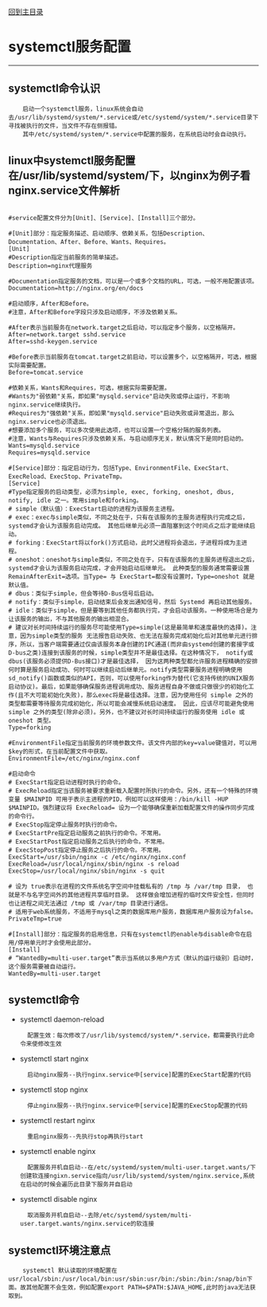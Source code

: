 [回到主目录](/README.md)
# systemctl服务配置
---

## systemctl命令认识
```shell
    启动一个systemctl服务，linux系统会自动去/usr/lib/systemd/system/*.service或/etc/systemd/system/*.service目录下寻找被执行的文件，当文件不存在侧报错。
    其中/etc/systemd/system/*.service中配置的服务，在系统启动时会自动执行。
```

## linux中systemctl服务配置在/usr/lib/systemd/system/下，以nginx为例子看nginx.service文件解析

```shell

#service配置文件分为[Unit]、[Service]、[Install]三个部分。

#[Unit]部分：指定服务描述、启动顺序、依赖关系，包括Description、Documentation、After、Before、Wants、Requires。
[Unit]
#Description指定当前服务的简单描述。
Description=nginx代理服务

#Documentation指定服务的文档，可以是一个或多个文档的URL，可选，一般不用配置该项。
Documentation=http://nginx.org/en/docs

#启动顺序，After和Before。
#注意，After和Before字段只涉及启动顺序，不涉及依赖关系。

#After表示当前服务在network.target之后启动，可以指定多个服务，以空格隔开。
After=network.target sshd.service
After=sshd-keygen.service

#Before表示当前服务在tomcat.target之前启动，可以设置多个，以空格隔开，可选，根据实际需要配置。
Before=tomcat.service

#依赖关系，Wants和Requires，可选，根据实际需要配置。
#Wants为"弱依赖"关系，即如果"mysqld.service"启动失败或停止运行，不影响nginx.service继续执行。
#Requires为"强依赖"关系，即如果"mysqld.service"启动失败或异常退出，那么nginx.service也必须退出。
#想要添加多个服务，可以多次使用此选项，也可以设置一个空格分隔的服务列表。
#注意，Wants与Requires只涉及依赖关系，与启动顺序无关，默认情况下是同时启动的。
Wants=mysqld.service
Requires=mysqld.service

#[Service]部分：指定启动行为，包括Type、EnvironmentFile、ExecStart、ExecReload、ExecStop、PrivateTmp。
[Service]
#Type指定服务的启动类型，必须为simple, exec, forking, oneshot, dbus, notify, idle 之一。常用simple和forking。
# simple（默认值）：ExecStart启动的进程为该服务主进程。
# exec：exec与simple类似，不同之处在于，只有在该服务的主服务进程执行完成之后，systemd才会认为该服务启动完成。 其他后继单元必须一直阻塞到这个时间点之后才能继续启动。
# forking：ExecStart将以fork()方式启动，此时父进程将会退出，子进程将成为主进程。
# oneshot：oneshot与simple类似，不同之处在于，只有在该服务的主服务进程退出之后，systemd才会认为该服务启动完成，才会开始启动后继单元。 此种类型的服务通常需要设置RemainAfterExit=选项。当Type= 与 ExecStart=都没有设置时，Type=oneshot 就是默认值。
# dbus：类似于simple，但会等待D-Bus信号后启动。
# notify：类似于simple，启动结束后会发出通知信号，然后 Systemd 再启动其他服务。
# idle：类似于simple，但是要等到其他任务都执行完，才会启动该服务。一种使用场合是为让该服务的输出，不与其他服务的输出相混合。
# 建议对长时间持续运行的服务尽可能使用Type=simple(这是最简单和速度最快的选择)。注意，因为simple类型的服务 无法报告启动失败、也无法在服务完成初始化后对其他单元进行排序，所以，当客户端需要通过仅由该服务本身创建的IPC通道(而非由systemd创建的套接字或D-bus之类)连接到该服务的时候，simple类型并不是最佳选择。在这种情况下， notify或dbus(该服务必须提供D-Bus接口)才是最佳选择， 因为这两种类型都允许服务进程精确的安排何时算是服务启动成功、何时可以继续启动后继单元。notify类型需要服务进程明确使用sd_notify()函数或类似的API，否则，可以使用forking作为替代(它支持传统的UNIX服务启动协议)。最后，如果能够确保服务进程调用成功、服务进程自身不做或只做很少的初始化工作(且不大可能初始化失败)，那么exec将是最佳选择。注意，因为使用任何 simple 之外的类型都需要等待服务完成初始化，所以可能会减慢系统启动速度。 因此，应该尽可能避免使用 simple 之外的类型(除非必须)。另外，也不建议对长时间持续运行的服务使用 idle 或 oneshot 类型。
Type=forking

#EnvironmentFile指定当前服务的环境参数文件。该文件内部的key=value键值对，可以用$key的形式，在当前配置文件中获取。
EnvironmentFile=/etc/nginx/nginx.conf

#启动命令
# ExecStart指定启动进程时执行的命令。
# ExecReload指定当该服务被要求重新载入配置时所执行的命令。另外，还有一个特殊的环境变量 $MAINPID 可用于表示主进程的PID，例如可以这样使用：/bin/kill -HUP $MAINPID。强烈建议将 ExecReload= 设为一个能够确保重新加载配置文件的操作同步完成的命令行。
# ExecStop指定停止服务时执行的命令。
# ExecStartPre指定启动服务之前执行的命令。不常用。
# ExecStartPost指定启动服务之后执行的命令。不常用。
# ExecStopPost指定停止服务之后执行的命令。不常用。
ExecStart=/usr/sbin/nginx -c /etc/nginx/nginx.conf
ExecReload=/usr/local/nginx/sbin/nginx -s reload
ExecStop=/usr/local/nginx/sbin/nginx -s quit

# 设为 true表示在进程的文件系统名字空间中挂载私有的 /tmp 与 /var/tmp 目录， 也就是不与名字空间外的其他进程共享临时目录。 这样做会增加进程的临时文件安全性，但同时也让进程之间无法通过 /tmp 或 /var/tmp 目录进行通信。
# 适用于web系统服务，不适用于mysql之类的数据库用户服务，数据库用户服务设为false。
PrivateTmp=true

#[Install]部分：指定服务的启用信息，只有在systemctl的enable与disable命令在启用/停用单元时才会使用此部分。
[Install]
# “WantedBy=multi-user.target”表示当系统以多用户方式（默认的运行级别）启动时，这个服务需要被自动运行。
WantedBy=multi-user.target

```

## systemctl命令
- systemctl daemon-reload
    
        配置生效：每次修改了/usr/lib/systemcd/system/*.service，都需要执行此命令来使修改生效
- systemctl start nginx 
    
        启动nginx服务--执行nginx.service中[service]配置的ExecStart配置的代码
- systemctl stop nginx
        
        停止nginx服务--执行nginx.service中[service]配置的ExecStop配置的代码
- systemctl restart nginx
        
        重启nginx服务--先执行stop再执行start
- systemctl enable nginx

        配置服务开机自启动--在/etc/systemd/system/multi-user.target.wants/下创建软连接ngixn.service指向/usr/lib/systemd/system/nginx.service,系统在启动的时候会遍历此目录下服务并自启动

- systemctl disable nginx

        取消服务开机自启动--去除/etc/systemd/system/multi-user.target.wants/nginx.service的软连接

## systemctl环境注意点
```shell
    systemctl 默认读取的环境配置在 usr/local/sbin:/usr/local/bin:usr/sbin:usr/bin:/sbin:/bin:/snap/bin下面。故其他配置不会生效，例如配置export PATH=$PATH:$JAVA_HOME,此时的java无法获取到。
    
```
